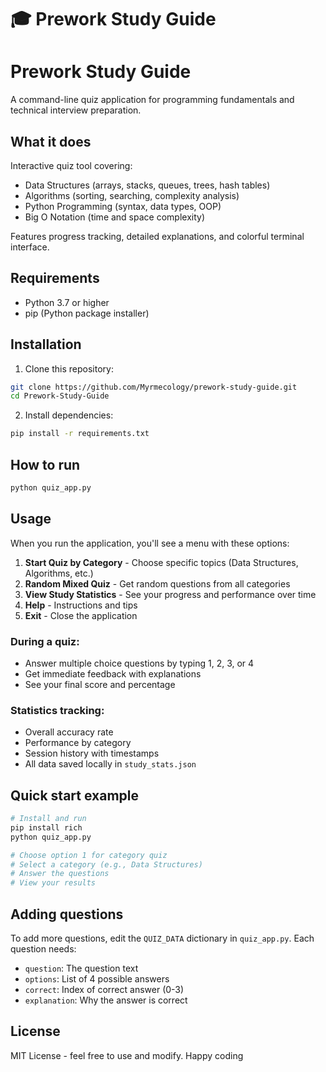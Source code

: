 # 🎓 Prework Study Guide

# Prework Study Guide

A command-line quiz application for programming fundamentals and technical interview preparation.

## What it does

Interactive quiz tool covering:
- Data Structures (arrays, stacks, queues, trees, hash tables)
- Algorithms (sorting, searching, complexity analysis)  
- Python Programming (syntax, data types, OOP)
- Big O Notation (time and space complexity)

Features progress tracking, detailed explanations, and colorful terminal interface.

## Requirements

- Python 3.7 or higher
- pip (Python package installer)

## Installation

1. Clone this repository:
```bash
git clone https://github.com/Myrmecology/prework-study-guide.git
cd Prework-Study-Guide
```

2. Install dependencies:
```bash
pip install -r requirements.txt
```

## How to run

```bash
python quiz_app.py
```

## Usage

When you run the application, you'll see a menu with these options:

1. **Start Quiz by Category** - Choose specific topics (Data Structures, Algorithms, etc.)
2. **Random Mixed Quiz** - Get random questions from all categories
3. **View Study Statistics** - See your progress and performance over time
4. **Help** - Instructions and tips
5. **Exit** - Close the application

### During a quiz:
- Answer multiple choice questions by typing 1, 2, 3, or 4
- Get immediate feedback with explanations
- See your final score and percentage

### Statistics tracking:
- Overall accuracy rate
- Performance by category
- Session history with timestamps
- All data saved locally in `study_stats.json`

## Quick start example

```bash
# Install and run
pip install rich
python quiz_app.py

# Choose option 1 for category quiz
# Select a category (e.g., Data Structures)
# Answer the questions
# View your results
```

## Adding questions

To add more questions, edit the `QUIZ_DATA` dictionary in `quiz_app.py`. Each question needs:
- `question`: The question text
- `options`: List of 4 possible answers
- `correct`: Index of correct answer (0-3)
- `explanation`: Why the answer is correct

## License

MIT License - feel free to use and modify.
Happy coding